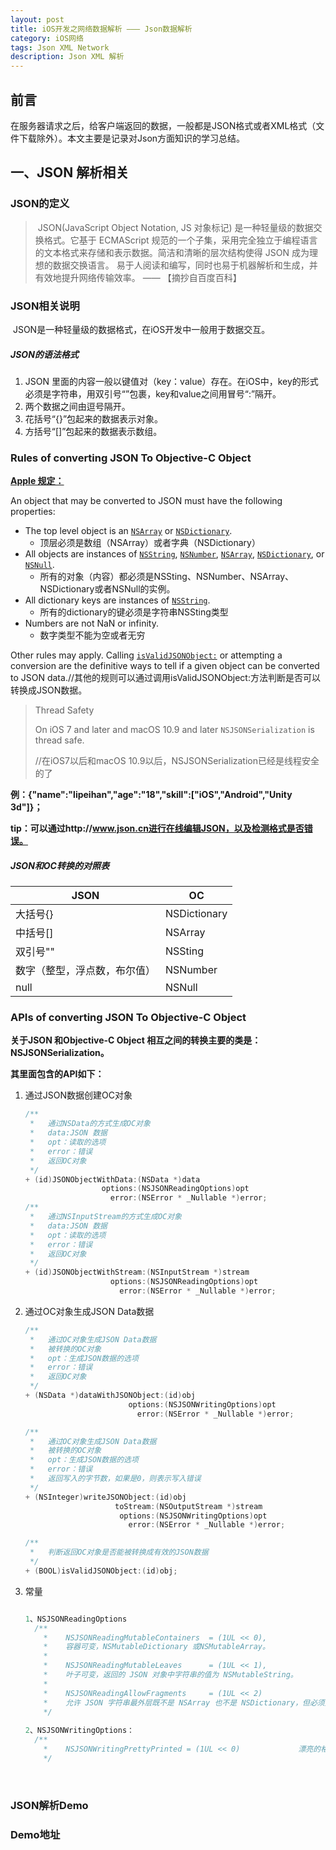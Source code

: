 ```yaml
---
layout: post
title: iOS开发之网络数据解析 ——— Json数据解析
category: iOS网络
tags: Json XML Network
description: Json XML 解析
---
```


## 前言

​	在服务器请求之后，给客户端返回的数据，一般都是JSON格式或者XML格式（文件下载除外）。本文主要是记录对Json方面知识的学习总结。



## 一、JSON 解析相关

### JSON的定义

> ​	JSON(JavaScript Object Notation, JS 对象标记) 是一种轻量级的数据交换格式。它基于 ECMAScript 规范的一个子集，采用完全独立于编程语言的文本格式来存储和表示数据。简洁和清晰的层次结构使得 JSON 成为理想的数据交换语言。 易于人阅读和编写，同时也易于机器解析和生成，并有效地提升网络传输效率。 —— 【摘抄自百度百科】



### JSON相关说明

​	JSON是一种轻量级的数据格式，在iOS开发中一般用于数据交互。

##### JSON的语法格式

1. JSON 里面的内容一般以键值对（key：value）存在。在iOS中，key的形式必须是字符串，用双引号“”包裹，key和value之间用冒号“:”隔开。
2. 两个数据之间由逗号隔开。
3. 花括号“{}”包起来的数据表示对象。
4. 方括号“[]”包起来的数据表示数组。



### Rules of converting JSON To Objective-C Object

**[Apple 规定：](https://developer.apple.com/reference/foundation/nsjsonserialization?language=objc#overview)**

An object that may be converted to JSON must have the following properties:

- The top level object is an [`NSArray`](https://developer.apple.com/reference/foundation/nsarray?language=objc) or [`NSDictionary`](https://developer.apple.com/reference/foundation/nsdictionary?language=objc).
  - 顶层必须是数组（NSArray）或者字典（NSDictionary）
- All objects are instances of [`NSString`](https://developer.apple.com/reference/foundation/nsstring?language=objc), [`NSNumber`](https://developer.apple.com/reference/foundation/nsnumber?language=objc), [`NSArray`](https://developer.apple.com/reference/foundation/nsarray?language=objc), [`NSDictionary`](https://developer.apple.com/reference/foundation/nsdictionary?language=objc), or [`NSNull`](https://developer.apple.com/reference/foundation/nsnull?language=objc).
  - 所有的对象（内容）都必须是NSSting、NSNumber、NSArray、NSDictionary或者NSNull的实例。
- All dictionary keys are instances of [`NSString`](https://developer.apple.com/reference/foundation/nsstring?language=objc).
  - 所有的dictionary的键必须是字符串NSSting类型
- Numbers are not NaN or infinity.
  - 数字类型不能为空或者无穷

Other rules may apply. Calling [`isValidJSONObject:`](https://developer.apple.com/reference/foundation/nsjsonserialization/1418461-isvalidjsonobject?language=objc) or attempting a conversion are the definitive ways to tell if a given object can be converted to JSON data.//其他的规则可以通过调用isValidJSONObject:方法判断是否可以转换成JSON数据。

> Thread Safety
>
> On iOS 7 and later and macOS 10.9 and later `NSJSONSerialization` is thread safe.
>
> //在iOS7以后和macOS 10.9以后，NSJSONSerialization已经是线程安全的了

**例：{"name":"lipeihan","age":"18","skill":["iOS","Android","Unity 3d"]}；**

**tip：可以通过http://www.json.cn进行在线编辑JSON，以及检测格式是否错误。**



##### JSON和OC转换的对照表

| JSON           | OC           |
| -------------- | ------------ |
| 大括号{}          | NSDictionary |
| 中括号[]          | NSArray      |
| 双引号""          | NSSting      |
| 数字（整型，浮点数，布尔值） | NSNumber     |
| null           | NSNull       |



### APIs of converting JSON To Objective-C Object

**关于JSON 和Objective-C Object 相互之间的转换主要的类是：NSJSONSerialization。**

**其里面包含的API如下：**

1. 通过JSON数据创建OC对象

   ```objective-c
   /**
    *	通过NSData的方式生成OC对象
    *	data:JSON 数据
    *	opt：读取的选项
    *	error：错误
    *	返回OC对象
    */
   + (id)JSONObjectWithData:(NSData *)data 
                    options:(NSJSONReadingOptions)opt 
                      error:(NSError * _Nullable *)error;
   /**
    *	通过NSInputStream的方式生成OC对象
    *	data:JSON 数据
    *	opt：读取的选项
    *	error：错误
    *	返回OC对象
    */
   + (id)JSONObjectWithStream:(NSInputStream *)stream 
                      options:(NSJSONReadingOptions)opt 
                        error:(NSError * _Nullable *)error;
   ```

2. 通过OC对象生成JSON Data数据

   ```objective-c
   /**
    *	通过OC对象生成JSON Data数据
    *	被转换的OC对象
    *	opt：生成JSON数据的选项
    *	error：错误
    *	返回OC对象
    */
   + (NSData *)dataWithJSONObject:(id)obj 
                          options:(NSJSONWritingOptions)opt 
                            error:(NSError * _Nullable *)error;

   /**
    *	通过OC对象生成JSON Data数据
    *	被转换的OC对象
    *	opt：生成JSON数据的选项
    *	error：错误
    *	返回写入的字节数，如果是0，则表示写入错误
    */
   + (NSInteger)writeJSONObject:(id)obj 
                       toStream:(NSOutputStream *)stream 
                        options:(NSJSONWritingOptions)opt 
                          error:(NSError * _Nullable *)error;

   /**
    *	判断返回OC对象是否能被转换成有效的JSON数据
    */
   + (BOOL)isValidJSONObject:(id)obj;
   ```

3. 常量

   ```objective-c

   1、NSJSONReadingOptions
     /**
       *	NSJSONReadingMutableContainers  = (1UL << 0),  
       *	容器可变，NSMutableDictionary 或NSMutableArray。
       *
       *	NSJSONReadingMutableLeaves      = (1UL << 1),
       *	叶子可变，返回的 JSON 对象中字符串的值为 NSMutableString。
       *
       *	NSJSONReadingAllowFragments     = (1UL << 2)
       *	允许 JSON 字符串最外层既不是 NSArray 也不是 NSDictionary，但必须是有效的 JSON 片段
       */
     
   2、NSJSONWritingOptions：
     /**
       *	NSJSONWritingPrettyPrinted = (1UL << 0)             漂亮的格式打印 
       */
   ```

   ​

### JSON解析Demo



### Demo地址

